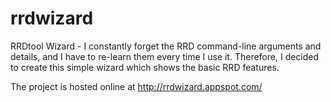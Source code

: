 # rrdwizard
RRDtool Wizard - I constantly forget the RRD command-line arguments and details, and I have to re-learn them every time I use it. Therefore, I decided to create this simple wizard which shows the basic RRD features.

The project is hosted online at http://rrdwizard.appspot.com/
